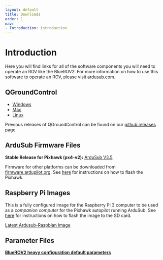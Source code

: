 ```yaml
---
layout: default
title: Downloads
order: 1
nav:
- Introduction: introduction
---
```


# Introduction

Here you will find links for all of the software components you will need to operate an ROV like the BlueROV2. For more information on how to use this software to operate an ROV, please visit [ardusub.com](https://www.ardusub.com).

## QGroundControl

- [Windows](https://s3.amazonaws.com/downloads.bluerobotics.com/QGC/QGroundControl-installer.exe)
- [Mac](https://s3.amazonaws.com/downloads.bluerobotics.com/QGC/QGroundControl.dmg)
- [Linux](https://s3.amazonaws.com/downloads.bluerobotics.com/QGC/QGroundControl.AppImage)

Previous releases of QGroundControl can be found on our [github releases](https://github.com/bluerobotics/qgroundcontrol/releases) page.

## ArduSub Firmware Files

**Stable Release for Pixhawk (px4-v2):** <i class="fa fa-download" aria-hidden="true"></i> [ArduSub V3.5](http://firmware.us.ardupilot.org/Sub/stable/PX4/ArduSub-v2.px4)

Firmware for other platforms can be downloaded from [firmware.ardupilot.org](http://http://firmware.us.ardupilot.org/). See [here](https://www.ardusub.com/getting-started/installation.html#ardusub) for instructions on how to flash the Pixhawk.

## Raspberry Pi Images

This is a fully configured image for the Raspberry Pi 3 computer to be used as a *companion computer* for the Pixhawk autopilot running ArduSub. See [here](https://www.ardusub.com/getting-started/installation.html#raspberry-pi) for instructions on how to flash the image to the SD card.

<i class="fa fa-download" aria-hidden="true"></i> [Latest Ardusub-Raspbian Image](https://s3.amazonaws.com/downloads.bluerobotics.com/Pi/stable/ardusub-raspbian.img.zip)

## Parameter Files

**[BlueROV2 heavy configuration default parameters](brov2-heavy-3_5_2.params)**
